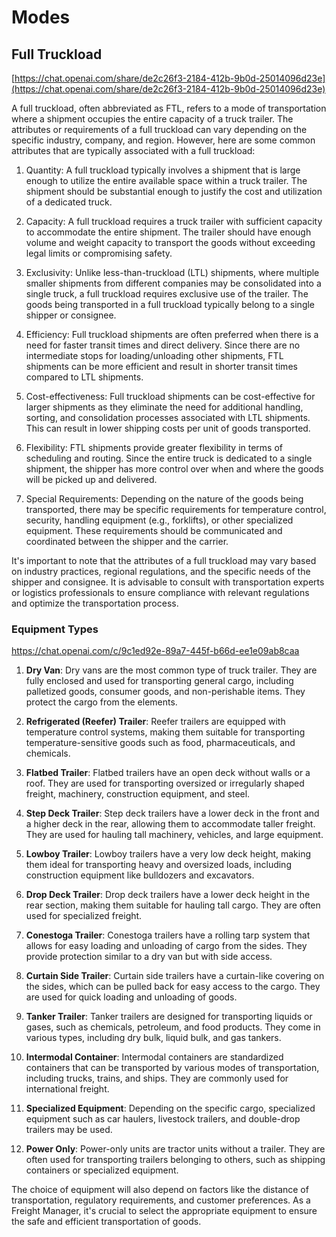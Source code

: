 # Modes

## Full Truckload

[https://chat.openai.com/share/de2c26f3-2184-412b-9b0d-25014096d23e](https://chat.openai.com/share/de2c26f3-2184-412b-9b0d-25014096d23e)

A full truckload, often abbreviated as FTL, refers to a mode of transportation where a shipment occupies the entire capacity of a truck trailer. The attributes or requirements of a full truckload can vary depending on the specific industry, company, and region. However, here are some common attributes that are typically associated with a full truckload:

1. Quantity: A full truckload typically involves a shipment that is large enough to utilize the entire available space within a truck trailer. The shipment should be substantial enough to justify the cost and utilization of a dedicated truck.

2. Capacity: A full truckload requires a truck trailer with sufficient capacity to accommodate the entire shipment. The trailer should have enough volume and weight capacity to transport the goods without exceeding legal limits or compromising safety.

3. Exclusivity: Unlike less-than-truckload (LTL) shipments, where multiple smaller shipments from different companies may be consolidated into a single truck, a full truckload requires exclusive use of the trailer. The goods being transported in a full truckload typically belong to a single shipper or consignee.

4. Efficiency: Full truckload shipments are often preferred when there is a need for faster transit times and direct delivery. Since there are no intermediate stops for loading/unloading other shipments, FTL shipments can be more efficient and result in shorter transit times compared to LTL shipments.

5. Cost-effectiveness: Full truckload shipments can be cost-effective for larger shipments as they eliminate the need for additional handling, sorting, and consolidation processes associated with LTL shipments. This can result in lower shipping costs per unit of goods transported.

6. Flexibility: FTL shipments provide greater flexibility in terms of scheduling and routing. Since the entire truck is dedicated to a single shipment, the shipper has more control over when and where the goods will be picked up and delivered.

7. Special Requirements: Depending on the nature of the goods being transported, there may be specific requirements for temperature control, security, handling equipment (e.g., forklifts), or other specialized equipment. These requirements should be communicated and coordinated between the shipper and the carrier.

It's important to note that the attributes of a full truckload may vary based on industry practices, regional regulations, and the specific needs of the shipper and consignee. It is advisable to consult with transportation experts or logistics professionals to ensure compliance with relevant regulations and optimize the transportation process.

### Equipment Types

https://chat.openai.com/c/9c1ed92e-89a7-445f-b66d-ee1e09ab8caa

1. **Dry Van**: Dry vans are the most common type of truck trailer. They are fully enclosed and used for transporting general cargo, including palletized goods, consumer goods, and non-perishable items. They protect the cargo from the elements.

2. **Refrigerated (Reefer) Trailer**: Reefer trailers are equipped with temperature control systems, making them suitable for transporting temperature-sensitive goods such as food, pharmaceuticals, and chemicals.

3. **Flatbed Trailer**: Flatbed trailers have an open deck without walls or a roof. They are used for transporting oversized or irregularly shaped freight, machinery, construction equipment, and steel.

4. **Step Deck Trailer**: Step deck trailers have a lower deck in the front and a higher deck in the rear, allowing them to accommodate taller freight. They are used for hauling tall machinery, vehicles, and large equipment.

5. **Lowboy Trailer**: Lowboy trailers have a very low deck height, making them ideal for transporting heavy and oversized loads, including construction equipment like bulldozers and excavators.

6. **Drop Deck Trailer**: Drop deck trailers have a lower deck height in the rear section, making them suitable for hauling tall cargo. They are often used for specialized freight.

7. **Conestoga Trailer**: Conestoga trailers have a rolling tarp system that allows for easy loading and unloading of cargo from the sides. They provide protection similar to a dry van but with side access.

8. **Curtain Side Trailer**: Curtain side trailers have a curtain-like covering on the sides, which can be pulled back for easy access to the cargo. They are used for quick loading and unloading of goods.

9. **Tanker Trailer**: Tanker trailers are designed for transporting liquids or gases, such as chemicals, petroleum, and food products. They come in various types, including dry bulk, liquid bulk, and gas tankers.

10. **Intermodal Container**: Intermodal containers are standardized containers that can be transported by various modes of transportation, including trucks, trains, and ships. They are commonly used for international freight.

11. **Specialized Equipment**: Depending on the specific cargo, specialized equipment such as car haulers, livestock trailers, and double-drop trailers may be used.

12. **Power Only**: Power-only units are tractor units without a trailer. They are often used for transporting trailers belonging to others, such as shipping containers or specialized equipment.

The choice of equipment will also depend on factors like the distance of transportation, regulatory requirements, and customer preferences. As a Freight Manager, it's crucial to select the appropriate equipment to ensure the safe and efficient transportation of goods.
